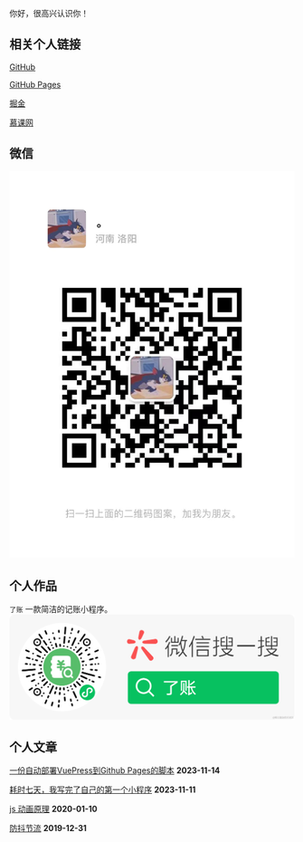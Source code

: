 
你好，很高兴认识你！

## 相关个人链接
[GitHub](https://github.com/wyh-code)

[GitHub Pages](https://wyh-code.github.io/blog/)

[掘金](https://juejin.cn/user/3157453124154920)

[慕课网](https://www.imooc.com/u/4173992/articles)

## 微信
![了账](./docs/image/owner.jpg)

## 个人作品
`了账` 一款简洁的记账小程序。
![了账](./docs/image/lz-11.png)

## 个人文章

[一份自动部署VuePress到Github Pages的脚本](https://github.com/wyh-code/blog/issues/4#issue-1992351915)  <strong>2023-11-14</strong>

[耗时七天，我写完了自己的第一个小程序](https://github.com/wyh-code/blog/issues/3#issue-1992152175)  <strong>2023-11-11</strong>

[js 动画原理](https://github.com/wyh-code/blog/issues/2#issue-1992141690)   <strong>2020-01-10</strong>

[防抖节流](https://github.com/wyh-code/blog/issues/1#issue-1992097204)   <strong> 2019-12-31</strong>
